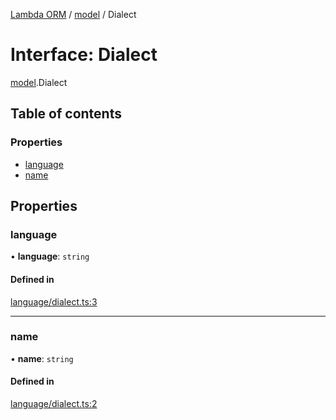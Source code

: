 [Lambda ORM](../README.md) / [model](../modules/model.md) / Dialect

# Interface: Dialect

[model](../modules/model.md).Dialect

## Table of contents

### Properties

- [language](model.Dialect.md#language)
- [name](model.Dialect.md#name)

## Properties

### language

• **language**: `string`

#### Defined in

[language/dialect.ts:3](https://github.com/FlavioLionelRita/lambda-orm/blob/5fe00b8/src/orm/language/dialect.ts#L3)

___

### name

• **name**: `string`

#### Defined in

[language/dialect.ts:2](https://github.com/FlavioLionelRita/lambda-orm/blob/5fe00b8/src/orm/language/dialect.ts#L2)
